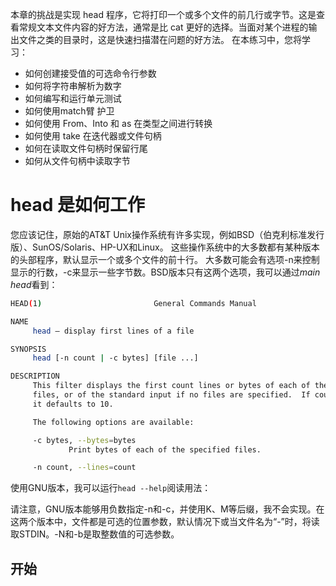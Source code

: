 本章的挑战是实现 head 程序，它将打印一个或多个文件的前几行或字节。这是查看常规文本文件内容的好方法，通常是比 cat 更好的选择。当面对某个进程的输出文件之类的目录时，这是快速扫描潜在问题的好方法。
在本练习中，您将学习：
* 如何创建接受值的可选命令行参数
* 如何将字符串解析为数字
* 如何编写和运行单元测试
* 如何使用match臂 护卫
* 如何使用 From、Into 和 as 在类型之间进行转换
* 如何使用 take 在迭代器或文件句柄
* 如何在读取文件句柄时保留行尾
* 如何从文件句柄中读取字节

# head 是如何工作

您应该记住，原始的AT&T Unix操作系统有许多实现，例如BSD（伯克利标准发行版）、SunOS/Solaris、HP-UX和Linux。
这些操作系统中的大多数都有某种版本的头部程序，默认显示一个或多个文件的前十行。
大多数可能会有选项-n来控制显示的行数，-c来显示一些字节数。BSD版本只有这两个选项，我可以通过*main head*看到：

```sh
HEAD(1)                         General Commands Manual                        HEAD(1)

NAME
     head – display first lines of a file

SYNOPSIS
     head [-n count | -c bytes] [file ...]

DESCRIPTION
     This filter displays the first count lines or bytes of each of the specified
     files, or of the standard input if no files are specified.  If count is omitted
     it defaults to 10.

     The following options are available:

     -c bytes, --bytes=bytes
             Print bytes of each of the specified files.

     -n count, --lines=count
```

使用GNU版本，我可以运行`head --help`阅读用法：

请注意，GNU版本能够用负数指定-n和-c，并使用K、M等后缀，我不会实现。在这两个版本中，文件都是可选的位置参数，默认情况下或当文件名为“-”时，将读取STDIN。-N和-b是取整数值的可选参数。

## 开始

